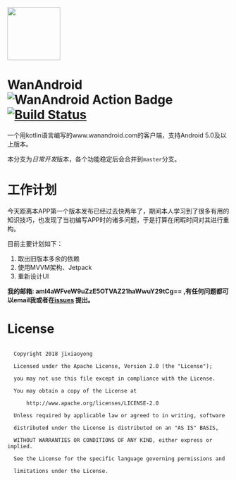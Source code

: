

<img src="https://jixiaoyong.github.io/download/data/wanandroid/WanAndroidIconRound.png" width="120" hegiht="120" align=center />



# WanAndroid  ![WanAndroid Action Badge](https://github.com/jixiaoyong/WanAndroid/workflows/Android%20CI/badge.svg) [![Build Status](https://www.travis-ci.org/jixiaoyong/WanAndroid.svg?branch=develop)](https://www.travis-ci.org/jixiaoyong/WanAndroid)



一个用kotlin语言编写的www.wanandroid.com的客户端，支持Android 5.0及以上版本。



 本分支为*日常开发*版本，各个功能稳定后会合并到`master`分支。



# 工作计划

今天距离本APP第一个版本发布已经过去快两年了，期间本人学习到了很多有用的知识技巧，也发现了当初编写APP时的诸多问题，于是打算在闲暇时间对其进行重构。

目前主要计划如下：

1. 取出旧版本多余的依赖
2. 使用MVVM架构、Jetpack
3. 重新设计UI



**我的邮箱: aml4aWFveW9uZzE5OTVAZ21haWwuY29tCg== ,有任何问题都可以email我或者在[issues](https://github.com/jixiaoyong/WanAndroid/issues) 提出。**



# License

 ```
  
   Copyright 2018 jixiaoyong

   Licensed under the Apache License, Version 2.0 (the "License");

   you may not use this file except in compliance with the License.

   You may obtain a copy of the License at

       http://www.apache.org/licenses/LICENSE-2.0

   Unless required by applicable law or agreed to in writing, software

   distributed under the License is distributed on an "AS IS" BASIS,

   WITHOUT WARRANTIES OR CONDITIONS OF ANY KIND, either express or implied.

   See the License for the specific language governing permissions and

   limitations under the License.

 ```

